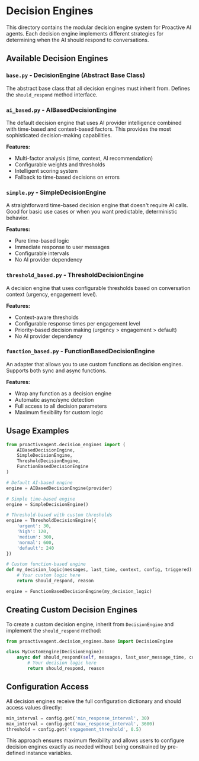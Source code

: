 # Decision Engines

This directory contains the modular decision engine system for Proactive AI agents. Each decision engine implements different strategies for determining when the AI should respond to conversations.

## Available Decision Engines

### `base.py` - DecisionEngine (Abstract Base Class)
The abstract base class that all decision engines must inherit from. Defines the `should_respond` method interface.

### `ai_based.py` - AIBasedDecisionEngine 
The default decision engine that uses AI provider intelligence combined with time-based and context-based factors. This provides the most sophisticated decision-making capabilities.

**Features:**
- Multi-factor analysis (time, context, AI recommendation)
- Configurable weights and thresholds
- Intelligent scoring system
- Fallback to time-based decisions on errors

### `simple.py` - SimpleDecisionEngine
A straightforward time-based decision engine that doesn't require AI calls. Good for basic use cases or when you want predictable, deterministic behavior.

**Features:**
- Pure time-based logic
- Immediate response to user messages
- Configurable intervals
- No AI provider dependency

### `threshold_based.py` - ThresholdDecisionEngine
A decision engine that uses configurable thresholds based on conversation context (urgency, engagement level).

**Features:**
- Context-aware thresholds
- Configurable response times per engagement level
- Priority-based decision making (urgency > engagement > default)
- No AI provider dependency

### `function_based.py` - FunctionBasedDecisionEngine
An adapter that allows you to use custom functions as decision engines. Supports both sync and async functions.

**Features:**
- Wrap any function as a decision engine
- Automatic async/sync detection
- Full access to all decision parameters
- Maximum flexibility for custom logic

## Usage Examples

```python
from proactiveagent.decision_engines import (
    AIBasedDecisionEngine,
    SimpleDecisionEngine, 
    ThresholdDecisionEngine,
    FunctionBasedDecisionEngine
)

# Default AI-based engine
engine = AIBasedDecisionEngine(provider)

# Simple time-based engine  
engine = SimpleDecisionEngine()

# Threshold-based with custom thresholds
engine = ThresholdDecisionEngine({
    'urgent': 30,
    'high': 120,
    'medium': 300,
    'normal': 600,
    'default': 240
})

# Custom function-based engine
def my_decision_logic(messages, last_time, context, config, triggered):
    # Your custom logic here
    return should_respond, reason

engine = FunctionBasedDecisionEngine(my_decision_logic)
```

## Creating Custom Decision Engines

To create a custom decision engine, inherit from `DecisionEngine` and implement the `should_respond` method:

```python
from proactiveagent.decision_engines.base import DecisionEngine

class MyCustomEngine(DecisionEngine):
    async def should_respond(self, messages, last_user_message_time, context, config, triggered_by_user_message=False):
        # Your decision logic here
        return should_respond, reason
```

## Configuration Access

All decision engines receive the full configuration dictionary and should access values directly:

```python
min_interval = config.get('min_response_interval', 30)
max_interval = config.get('max_response_interval', 3600)
threshold = config.get('engagement_threshold', 0.5)
```

This approach ensures maximum flexibility and allows users to configure decision engines exactly as needed without being constrained by pre-defined instance variables.